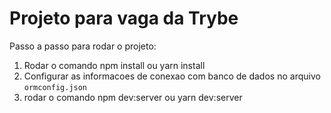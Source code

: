 # Projeto para vaga da Trybe

Passo a passo para rodar o projeto:

1. Rodar o comando npm install ou yarn install  
2. Configurar as informacoes de conexao com banco de dados no arquivo `ormconfig.json` 
3. rodar o comando npm dev:server ou yarn dev:server 
